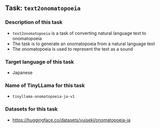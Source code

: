 ## Task: `text2onomatopoeia`

### Description of this task

- `text2onomatopoeia` is a task of converting natural language text to onomatopoeia
- The task is to generate an onomatopoeia from a natural language text
- The onomatopoeia is used to represent the text as a sound

### Target language of this task

- Japanese

### Name of TinyLLama for this task

- `tinyllama-onomatopoeia-ja-v1`

### Datasets for this task

- https://huggingface.co/datasets/yuiseki/onomatopoeia-ja
